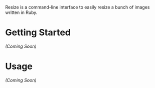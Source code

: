 Resize is a command-line interface to easily resize a bunch of images written in Ruby.

# Getting Started
*(Coming Soon)*

# Usage
*(Coming Soon)*
